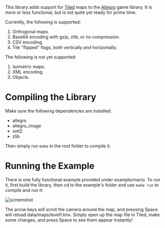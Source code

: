 This library adds support for [Tiled](http://www.mapeditor.org/) maps to the [Allegro](http://alleg.sourceforge.net/) game library. It is more or less functional, but is not quite yet ready for prime time.

Currently, the following is supported:

1. Orthogonal maps.
2. Base64 encoding with gzip, zlib, or no compression.
3. CSV encoding.
4. Tile "flipped" flags, both vertically and horizontally.

The following is not yet supported:

1. Isometric maps.
2. XML encoding.
3. Objects.

Compiling the Library
=====================

Make sure the following dependencies are installed:

 * allegro
 * allegro\_image
 * xml2
 * zlib

Then simply run `make` in the root folder to compile it.

Running the Example
===================

There is one fully functional example provided under example/mario. To run it, first build the library, then cd to the example's folder and use `make run` to compile and run it:

![screenshot](https://github.com/dradtke/Allegro-Tiled/raw/master/example/ex1/screenshot.png)

The arrow keys will scroll the camera around the map, and pressing Space will reload data/maps/level1.tmx. Simply open up the map file in Tiled, make some changes, and press Space to see them appear instantly!
